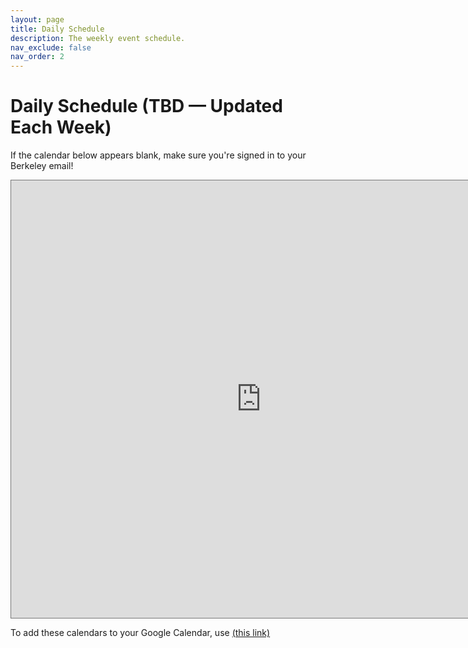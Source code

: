 ```yaml
---
layout: page
title: Daily Schedule
description: The weekly event schedule.
nav_exclude: false
nav_order: 2
---
```


# Daily Schedule (TBD — Updated Each Week)

If the calendar below appears blank, make sure you're signed in to your Berkeley email!

<iframe src="https://calendar.google.com/calendar/embed?height=700&wkst=2&bgcolor=%23039BE5&ctz=America%2FLos_Angeles&showTitle=1&title=CS10%20Spring%202024%20Daily%20Schedule&mode=WEEK&src=Y184NjQ5NjViN2JjYzkxMjhjZGE5YmM1NzRkNjQ5ZjNlYzNkZDA5MzAzMGVlZTliZTNmOTAyZWQyNGM5OGZlOGVmQGdyb3VwLmNhbGVuZGFyLmdvb2dsZS5jb20&src=Y181ZGEyNzVhM2M2ZGZmOTVhOWVlYTM3OTAxYzdkY2MxNjQ0NTk3MmEyZDhiMjgzYmI0ZTM1MmRhMGU1MDFkZjJiQGdyb3VwLmNhbGVuZGFyLmdvb2dsZS5jb20&src=Y185ZTYwZDljNTg4YmNhYjIwZGQ4OGM0MmY1ZTQwMjY4MDEwMWY1ZTgxZTMzNGQ0MjE3ZmUwZDY2NzViMjE3OWZiQGdyb3VwLmNhbGVuZGFyLmdvb2dsZS5jb20&src=Y18yNjk1MDdjOTRiOGRjM2ZkZjNiYWRjNGNhODE1ZDg4MGZlZjkwZDJiOTkxYmY5MDUzNDgxZGUxMzE5ZDk1ZTJjQGdyb3VwLmNhbGVuZGFyLmdvb2dsZS5jb20&src=Y18xY2MxNTVlYmE3NTg5N2I1ZGM0M2JlZTk4ZTRjZTkyOWViZGM3NDk1ZWJjNDczZTY4MGRkMzhiMmY2ODQ0NmJhQGdyb3VwLmNhbGVuZGFyLmdvb2dsZS5jb20&src=Y18yMjNlMzFiNTJhMmFmNmViYzQwMzNiYWJiYWE5MjA1YjhhMGU3NmY5NmJjODZjYjFiMWUxNGVlMzM0YzliY2I3QGdyb3VwLmNhbGVuZGFyLmdvb2dsZS5jb20&color=%23B39DDB&color=%239E69AF&color=%238E24AA&color=%23F6BF26&color=%23009688&color=%23D81B60" style="border:solid 1px #777" width="800" height="700" frameborder="0" scrolling="no"></iframe>


To add these calendars to your Google Calendar, use <a href="https://calendar.google.com/calendar/u/0/r?cid=c_9e60d9c588bcab20dd88c42f5e402680101f5e81e334d4217fe0d6675b2179fb@group.calendar.google.com&cid=c_1cc155eba75897b5dc43bee98e4ce929ebdc7495ebc473e680dd38b2f68446ba@group.calendar.google.com&cid=c_5da275a3c6dff95a9eea37901c7dcc16445972a2d8b283bb4e352da0e501df2b@group.calendar.google.com&cid=c_223e31b52a2af6ebc4033babbaa9205b8a0e76f96bc86cb1b1e14ee334c9bcb7@group.calendar.google.com&cid=c_269507c94b8dc3fdf3badc4ca815d880fef90d2b991bf9053481de1319d95e2c@group.calendar.google.com">(this link)</a>

